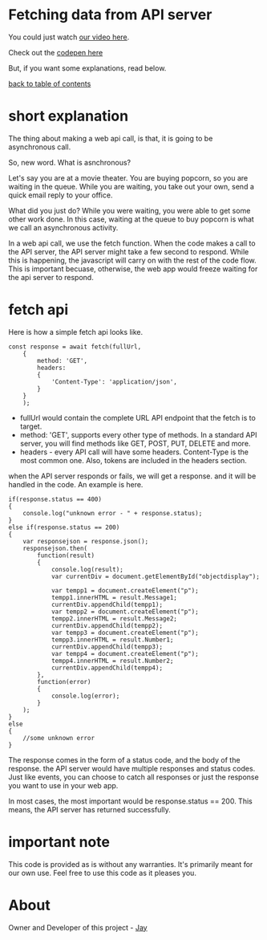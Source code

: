 # Fetching data from API server

You could just watch [our video here]().

Check out the [codepen here](https://codepen.io/jay-pancodu/pen/wvGBWPe)

But, if you want some explanations, read below.

[back to table of contents](readme.md)

# short explanation

The thing about making a web api call, is that, it is going to be asynchronous call.

So, new word. What is asnchronous? 

Let's say you are at a movie theater. You are buying popcorn, so you are waiting in the queue. While you are waiting, you take out your own, send a quick email reply to your office. 

What did you just do? While you were waiting, you were able to get some other work done. In this case, waiting at the queue to buy popcorn is what we call an asynchronous activity. 

In a web api call, we use the fetch function. When the code makes a call to the API server, the API server might take a few second to respond. While this is happening, the javascript will carry on with the rest of the code flow. This is important becuase, otherwise, the web app would freeze waiting for the api server to respond.

# fetch api

Here is how a simple fetch api looks like. 

    const response = await fetch(fullUrl,
        {
            method: 'GET',
            headers:
            {
                'Content-Type': 'application/json',
            }
        }
        );

* fullUrl would contain the complete URL API endpoint that the fetch is to target.
* method: 'GET', supports every other type of methods. In a standard API server, you will find methods like GET, POST, PUT, DELETE and more. 
* headers - every API call will have some headers. Content-Type is the most common one. Also, tokens are included in the headers section. 

when the API server responds or fails, we will get a response. and it will be handled in the code. An example is here. 

    if(response.status == 400)
    {
        console.log("unknown error - " + response.status);
    }
    else if(response.status == 200)
    {
        var responsejson = response.json();
        responsejson.then(
            function(result)
            {
                console.log(result);
                var currentDiv = document.getElementById("objectdisplay");

                var tempp1 = document.createElement("p"); 
                tempp1.innerHTML = result.Message1;
                currentDiv.appendChild(tempp1);              
                var tempp2 = document.createElement("p"); 
                tempp2.innerHTML = result.Message2;
                currentDiv.appendChild(tempp2);              
                var tempp3 = document.createElement("p"); 
                tempp3.innerHTML = result.Number1;
                currentDiv.appendChild(tempp3);              
                var tempp4 = document.createElement("p"); 
                tempp4.innerHTML = result.Number2;
                currentDiv.appendChild(tempp4);                            
            },
            function(error)
            {
                console.log(error);
            }
        );
    }
    else
    {
        //some unknown error
    }

The response comes in the form of a status code, and the body of the response. the API server would have multiple responses and status codes. Just like events, you can choose to catch all responses or just the response you want to use in your web app. 

In most cases, the most important would be response.status == 200. This means, the API server has returned successfully.

# important note 

This code is provided as is without any warranties. It's primarily meant for our own use. Feel free to use this code as it pleases you.

# About

Owner and Developer of this project - [Jay](http://thechalakas.com)